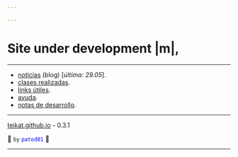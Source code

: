 ```yaml
---

---
```


<link rel="icon" href="etc/icon.png">

# Site under development |m|,

---

- [noticias][] (blog) [*última: 29.05*].
- [clases realizadas][clases].
- [links útiles][links].
- [ayuda][].
- [notas de desarrollo][dev].

---

[teikat.github.io][teikat] - 0.3.1

:ghost: `by` <span style="color: blue;">`patod01`</span> :ghost:

[teikat]: https://teikat.github.io

---

[noticias]: notice
[clases]: clases.md
[links]: links.md
[ayuda]: help
[dev]: dev
